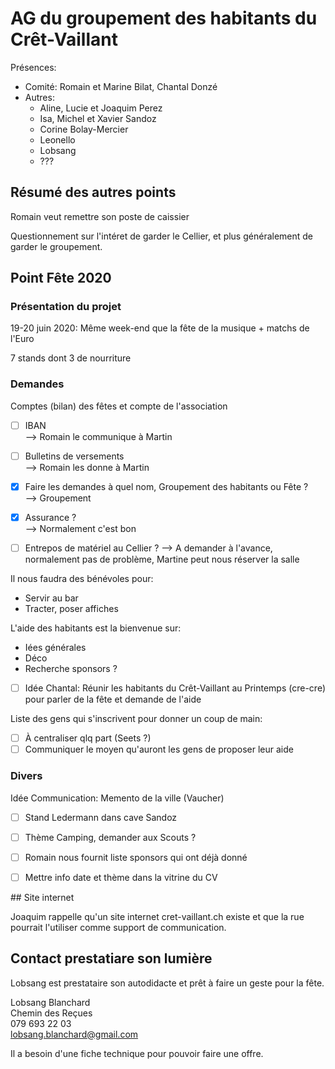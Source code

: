 # AG du groupement des habitants du Crêt-Vaillant

Présences:
* Comité: Romain et Marine Bilat, Chantal Donzé
* Autres:
    * Aline, Lucie et Joaquim Perez
    * Isa, Michel et Xavier Sandoz
    * Corine Bolay-Mercier
    * Leonello
    * Lobsang
    * ???

## Résumé des autres points

Romain veut remettre son poste de caissier

Questionnement sur l'intéret de garder le Cellier, et plus généralement de garder le groupement.

## Point Fête 2020

### Présentation du projet

19-20 juin 2020: Même week-end que la fête de la musique + matchs de l'Euro

7 stands dont 3 de nourriture

### Demandes

Comptes (bilan) des fêtes et compte de l'association

- [ ] IBAN  
--> Romain le communique à Martin

- [ ] Bulletins de versements  
--> Romain les donne à Martin

- [x] Faire les demandes à quel nom, Groupement des habitants ou Fête ?  
--> Groupement

- [x] Assurance ?  
--> Normalement c'est bon

- [ ] Entrepos de matériel au Cellier ?
--> A demander à l'avance, normalement pas de problème, Martine peut nous réserver la salle

Il nous faudra des bénévoles pour:
* Servir au bar  
* Tracter, poser affiches

L'aide des habitants est la bienvenue sur:
* Iées générales  
* Déco  
* Recherche sponsors ?

- [ ] Idée Chantal: Réunir les habitants du Crêt-Vaillant au Printemps (cre-cre) pour parler de la fête et demande de l'aide

Liste des gens qui s'inscrivent pour donner un coup de main:
- [ ] À centraliser qlq part (Seets ?)
- [ ] Communiquer le moyen qu'auront les gens de proposer leur aide

### Divers

Idée Communication: Memento de la ville (Vaucher)

- [ ] Stand Ledermann dans cave Sandoz

- [ ] Thème Camping, demander aux Scouts ?

- [ ] Romain nous fournit liste sponsors qui ont déjà donné

- [ ] Mettre info date et thème dans la vitrine du CV

## Site internet

Joaquim rappelle qu'un site internet cret-vaillant.ch existe et que la rue pourrait l'utiliser comme support de communication.

## Contact prestatiare son lumière

Lobsang est prestataire son autodidacte et prêt à faire un geste pour la fête.

Lobsang Blanchard  
Chemin des Reçues  
079 693 22 03  
lobsang.blanchard@gmail.com

Il a besoin d'une fiche technique pour pouvoir faire une offre.
